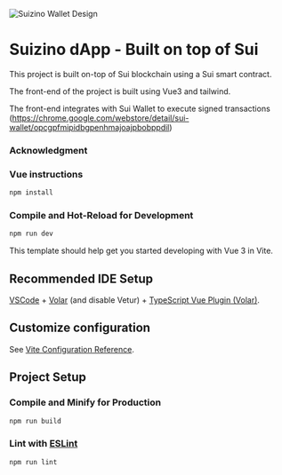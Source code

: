 ![Suizino Wallet Design](https://mliolios.s3.eu-north-1.amazonaws.com/127.0.0.1_5173_(macbook).png)

# Suizino dApp - Built on top of Sui

This project is built on-top of Sui blockchain using a Sui smart contract.

The front-end of the project is built using Vue3 and tailwind.

The front-end integrates with Sui Wallet to execute signed transactions 
(https://chrome.google.com/webstore/detail/sui-wallet/opcgpfmipidbgpenhmajoajpbobppdil)

### Acknowledgment

### Vue instructions

```sh
npm install
```

### Compile and Hot-Reload for Development

```sh
npm run dev
```


This template should help get you started developing with Vue 3 in Vite.


## Recommended IDE Setup

[VSCode](https://code.visualstudio.com/) + [Volar](https://marketplace.visualstudio.com/items?itemName=Vue.volar) (and disable Vetur) + [TypeScript Vue Plugin (Volar)](https://marketplace.visualstudio.com/items?itemName=Vue.vscode-typescript-vue-plugin).

## Customize configuration

See [Vite Configuration Reference](https://vitejs.dev/config/).

## Project Setup


### Compile and Minify for Production

```sh
npm run build
```

### Lint with [ESLint](https://eslint.org/)

```sh
npm run lint
```
